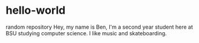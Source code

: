 # hello-world
random repository
Hey, my name is Ben, I'm a second year student here at BSU studying computer science. I like music and skateboarding.
